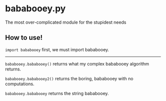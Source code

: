 # bababooey.py

The most over-complicated module for the stupidest needs

## How to use!

`import bababooey` first, we must import bababooey.

---

`bababooey.bababooey()` returns what my complex bababooey algorithm returns.

`bababooey.bababooey2()` returns the boring, bababooey with no computations.

`bababooey.bababooey` returns the string bababooey.